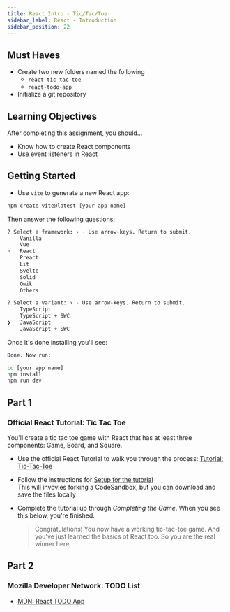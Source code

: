 ```yaml
---
title: React Intro - Tic/Tac/Toe
sidebar_label: React - Introduction
sidebar_position: 22
---
```


<!-- markdownlint-disable no-inline-html -->

## Must Haves

- Create two new folders named the following
  - `react-tic-tac-toe`
  - `react-todo-app`
- Initialize a git repository

## Learning Objectives

After completing this assignment, you should…

- Know how to create React components
- Use event listeners in React

## Getting Started

- Use `vite` to generate a new React app:

```sh
npm create vite@latest [your app name]
```

Then answer the following questions:

```sh
? Select a framework: › - Use arrow-keys. Return to submit.
    Vanilla
    Vue
>   React
    Preact
    Lit
    Svelte
    Solid
    Qwik
    Others

? Select a variant: › - Use arrow-keys. Return to submit.
    TypeScript
    TypeScript + SWC
❯   JavaScript
    JavaScript + SWC
```

Once it's done installing you'll see:

```sh
Done. Now run:

cd [your app name]
npm install
npm run dev
```

## Part 1

### Official React Tutorial: Tic Tac Toe

You'll create a tic tac toe game with React that has at least three components: Game, Board, and Square.

- Use the official React Tutorial to walk you through the process: [Tutorial: Tic-Tac-Toe](https://react.dev/learn/tutorial-tic-tac-toe)
- Follow the instructions for [Setup for the tutorial](https://react.dev/learn/tutorial-tic-tac-toe#setup-for-the-tutorial)
  <br/>This will invovles forking a CodeSandbox, but you can download and save the files locally

- Complete the tutorial up through _Completing the Game_. When you see this below, you're finished.

  > Congratulations! You now have a working tic-tac-toe game. And you’ve just learned the basics of React too. So you are the real winner here

## Part 2

### Mozilla Developer Network:  TODO List

- [MDN: React TODO App](https://developer.mozilla.org/en-US/docs/Learn/Tools_and_testing/Client-side_JavaScript_frameworks/React_todo_list_beginning)